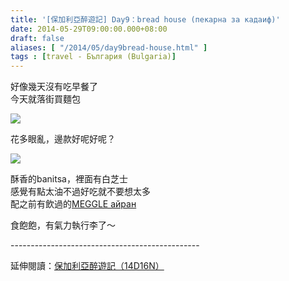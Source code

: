 ```yaml
---
title: '[保加利亞醉遊記] Day9：bread house (пекарна за кадаиф)'
date: 2014-05-29T09:00:00.000+08:00
draft: false
aliases: [ "/2014/05/day9bread-house.html" ]
tags : [travel - България (Bulgaria)]
---
```


好像幾天沒有吃早餐了  
今天就落街買麵包  

![](/images/bulgaria9a.jpg)

花多眼亂，邊款好呢好呢？  

![](/images/bulgaria9a1.jpg)

酥香的banitsa，裡面有白芝士  
感覺有點太油不過好吃就不要想太多  
配之前有飲過的[MEGGLE айран](https://hidie.net/bulgaria5a/)  
  
食飽飽，有氣力執行李了～  
  
\-----------------------------------------------  
  
延伸閱讀：[保加利亞醉遊記（14D16N）](https://hidie.net/bulgaria14d16n/)
